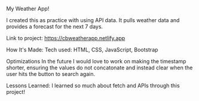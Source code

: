 My Weather App!


I created this as practice with using API data. It pulls weather data and provides a forecast for the next 7 days.

Link to project: https://cbweatherapp.netlify.app


How It's Made:
Tech used: HTML, CSS, JavaScript, Bootstrap



Optimizations
In the future I would love to work on making the timestamp shorter, ensuring the values do not concatonate and instead clear when the user hits the button to search again.

Lessons Learned:
I learned so much about fetch and APIs through this project!
